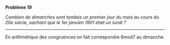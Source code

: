 **Problème 19**

_Combien de dimanches sont tombés un premier jour du mois au cours du 20e siècle, sachant que le 1er janvien 1901 était un lundi ?_

___

En arithmétique des congruences on fait correspondre $6\text{mod} 7$ au dimanche.